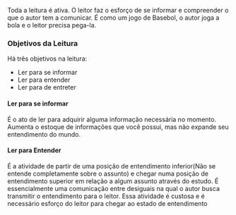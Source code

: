 Toda a leitura é ativa. O leitor faz o esforço de se informar e compreender o que o autor tem a comunicar.
É como um jogo de Basebol, o autor joga a bola e o leitor precisa pega-la.

### Objetivos da Leitura
Há três objetivos na leitura:
- Ler para se informar
- Ler para entender
- Ler para de entreter

#### Ler para se informar
É o ato de ler para adquirir alguma informação necessária no momento. Aumenta o estoque de informações que você possui, mas não expande seu entendimento do mundo.

#### Ler para Entender
É a atividade de partir de uma posição de entendimento inferior(Não se entende completamente sobre o assunto) e chegar numa posição de entendimento superior em relação a algum assunto através do estudo. 
É essencialmente uma comunicação entre desiguais na qual o autor busca transmitir o entendimento para o leitor.
Essa atividade é custosa e é necessário esforço do leitor para chegar ao estado de entendimento
